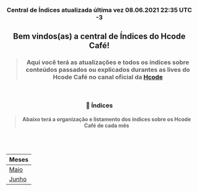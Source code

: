 <div align="center">
    <h3>Central de Índices atualizada última vez 08.06.2021 22:35 UTC -3</h3>
    <h2>Bem vindos(as) a central de Índices do <b>Hcode Café</b>!</h1>
    <h3><blockquote>Aqui você terá as atualizações e todos os índices sobre conteúdos passados ou explicados durantes as lives do Hcode Café no canal oficial da <a href="https://www.youtube.com/c/HcodeBrasil">Hcode</a></blockquote></h2>
</div>
<br>
<div align="center">
    <h3>📑 Índices</h1>
    <h4><blockquote>Abaixo terá a organização e listamento dos índices sobre os Hcode Café de cada mês</blockquote></h2>
</div>
<br>
<br>
<div align="center">
    <table>
        <thead>
            <tr>
                <th>Meses</th>
            </tr>
        </thead>
        <tbody>
            <tr>
                <td><a href="https://github.com/hcode-cafe/central-indices/blob/main/meses/readme.MAIO.md" alt="Maio">Maio</a></td>
            </tr>
            <tr>
                <td><a href="https://github.com/hcode-cafe/central-indices/blob/main/meses/readme.JUNHO.md" alt="Junho">Junho</a></td>
            </tr>
        </tbody>
    </table>
</div>